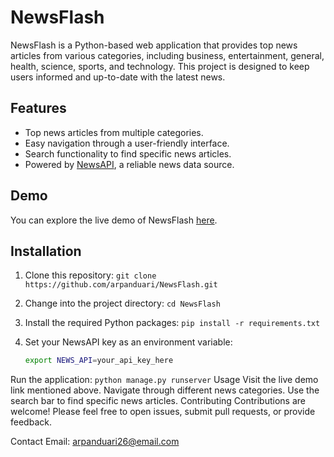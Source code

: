 # NewsFlash

NewsFlash is a Python-based web application that provides top news articles from various categories, including business, entertainment, general, health, science, sports, and technology. This project is designed to keep users informed and up-to-date with the latest news.

## Features

- Top news articles from multiple categories.
- Easy navigation through a user-friendly interface.
- Search functionality to find specific news articles.
- Powered by [NewsAPI](https://newsapi.org/), a reliable news data source.

## Demo

You can explore the live demo of NewsFlash [here](https://newsflash-zn0x.onrender.com/).

## Installation

1. Clone this repository: `git clone https://github.com/arpanduari/NewsFlash.git`
2. Change into the project directory: `cd NewsFlash`
3. Install the required Python packages: `pip install -r requirements.txt`
4. Set your NewsAPI key as an environment variable:

   ```bash
   export NEWS_API=your_api_key_here
   ```
Run the application: ```python manage.py runserver```
Usage
Visit the live demo link mentioned above.
Navigate through different news categories.
Use the search bar to find specific news articles.
Contributing
Contributions are welcome! Please feel free to open issues, submit pull requests, or provide feedback.

Contact
Email: [arpanduari26@email.com](arpanduari26@email.com)
